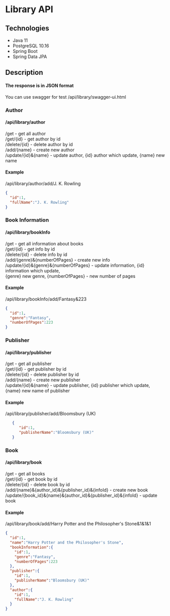 # Library API

## Technologies
* Java 11
* PostgreSQL 10.16
* Spring Boot
* Spring Data JPA

## Description
#### The response is in JSON format
You can use swagger for test /api/library/swagger-ui.html
### Author
#### /api/library/author
/get - get all author \
/get/{id} - get author by id \
/delete/{id} - delete author by id \
/add/{name} - create new author \
/update/{id}&{name} - update author, {id} author which update, {name} new name

#### Example

/api/library/author/add/J. K. Rowling

```json
{
  "id":1,
  "fullName":"J. K. Rowling"
}
```

### Book Information
#### /api/library/bookInfo
/get - get all information about books \
/get/{id} - get info by id \
/delete/{id} - delete info by id \
/add/{genre}&{numberOfPages} - create new info \
/update/{id}&{genre}&{numberOfPages} - update information, {id} information which update, \
{genre} new genre, {numberOfPages} - new number of pages 

#### Example

/api/library/bookInfo/add/Fantasy&223

```json
{
  "id":1,
  "genre":"Fantasy",
  "numberOfPages":223
}
```
### Publisher
#### /api/library/publisher

/get - get all publisher\
/get/{id} - get publisher by id \
/delete/{id} - delete publisher by id \
/add/{name} - create new publisher \
/update/{id}&{name} - update publisher, {id} publisher which update, {name} new name of publisher

#### Example

/api/library/publisher/add/Bloomsbury (UK)

```json
   {
      "id":1,
      "publisherName":"Bloomsbury (UK)"
   }
```
### Book
#### /api/library/book

/get - get all books  \
/get/{id} - get book by id \
/delete/{id} - delete book by id \
/add/{name}&{author_id}&{publisher_id}&{infoId} - create new book \
/update/{book_id}&{name}&{author_id}&{publisher_id}&{infoId} - update book

#### Example

/api/library/book/add/Harry Potter and the Philosopher's Stone&1&1&1

```json
{
  "id":1,
  "name":"Harry Potter and the Philosopher's Stone",
  "bookInformation":{
    "id":1,
    "genre":"Fantasy",
    "numberOfPages":223
  },
  "publisher":{
    "id":1,
    "publisherName":"Bloomsbury (UK)"
  },
  "author":{
    "id":1,
    "fullName":"J. K. Rowling"
  }
}
```
